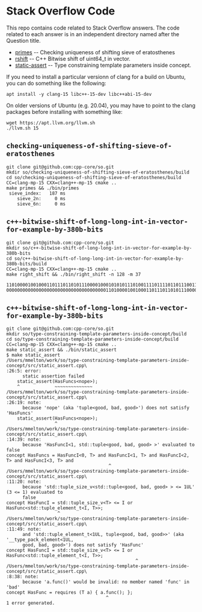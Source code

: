 # Stack Overflow Code

This repo contains code related to Stack Overflow answers. The code
related to each answer is in an independent directory named after the
Question title.

* [primes](#primes) -- Checking uniqueness of shifting sieve of eratosthenes
* [rshift](#rshift) -- C++ Bitwise shift of uint64_t in vector.
* [static-assert](#static-assert) -- Type constraining template parameters inside concept.

If you need to install a particular versionn of clang for a build on Ubuntu, you
can do something like the following:

```
apt install -y clang-15 libc++-15-dev libc++abi-15-dev
```

On older versions of Ubuntu (e.g. 20.04), you may have to point to the
clang packages before installing with something like:

```
wget https://apt.llvm.org/llvm.sh
./llvm.sh 15
```

## <a name="#primes"></a>`checking-uniqueness-of-shifting-sieve-of-eratosthenes`

```
git clone git@github.com:cpp-core/so.git
mkdir so/checking-uniqueness-of-shifting-sieve-of-eratosthenes/build
cd so/checking-uniqueness-of-shifting-sieve-of-eratosthenes/build
CC=clang-mp-15 CXX=clang++-mp-15 cmake ..
make primes && ./bin/primes
 sieve_index:   187 ms
    sieve_2n:     0 ms
    sieve_6n:     0 ms
```

## <a name="#rshift"></a>`c++-bitwise-shift-of-long-long-int-in-vector-for-example-by-380b-bits`

```
git clone git@github.com:cpp-core/so.git
mkdir so/c++-bitwise-shift-of-long-long-int-in-vector-for-example-by-380b-bits
cd so/c++-bitwise-shift-of-long-long-int-in-vector-for-example-by-380b-bits/build
CC=clang-mp-15 CXX=clang++-mp-15 cmake ..
make right_shift && ./bin/right_shift -n 128 -m 37
                                     110100001001000110111011010111000010001010101110100111101111011011100111111000011111101011101110110101011100001100011111011110010010000010000010001101010010110011111000000001111011011111011111
000000000000000000000000000000000000011010000100100011011101101011100001000101010111010011110111101101110011111100001111110101110111011010101110000110001111101111001001000001000001000110101001

```

## <a name="#rshift"></a>`c++-bitwise-shift-of-long-long-int-in-vector-for-example-by-380b-bits`

```
git clone git@github.com:cpp-core/so.git
mkdir so/type-constraining-template-parameters-inside-concept/build
cd so/type-constraining-template-parameters-inside-concept/build
CC=clang-mp-15 CXX=clang++-mp-15 cmake ..
make static_assert && ./bin/static_assert
$ make static_assert
/Users/mmelton/work/so/type-constraining-template-parameters-inside-concept/src/static_assert.cpp\
:26:5: error:
      static assertion failed
    static_assert(HasFuncs<nope>);
    ^             ~~~~~~~~~~~~~~
/Users/mmelton/work/so/type-constraining-template-parameters-inside-concept/src/static_assert.cpp\
:26:19: note:
      because 'nope' (aka 'tuple<good, bad, good>') does not satisfy 'HasFuncs'
    static_assert(HasFuncs<nope>);
                  ^
/Users/mmelton/work/so/type-constraining-template-parameters-inside-concept/src/static_assert.cpp\
:14:39: note:
      because 'HasFuncI<1, std::tuple<good, bad, good> >' evaluated to false
concept HasFuncs = HasFuncI<0, T> and HasFuncI<1, T> and HasFuncI<2, T> and HasFuncI<3, T> and
                                      ^
/Users/mmelton/work/so/type-constraining-template-parameters-inside-concept/src/static_assert.cpp\
:11:20: note:
      because 'std::tuple_size_v<std::tuple<good, bad, good> > <= 1UL' (3 <= 1) evaluated to
      false
concept HasFuncI = std::tuple_size_v<T> <= I or HasFunc<std::tuple_element_t<I, T>>;
                   ^
/Users/mmelton/work/so/type-constraining-template-parameters-inside-concept/src/static_assert.cpp\
:11:49: note:
      and 'std::tuple_element_t<1UL, tuple<good, bad, good>>' (aka '__type_pack_element<1UL,
      good, bad, good>') does not satisfy 'HasFunc'
concept HasFuncI = std::tuple_size_v<T> <= I or HasFunc<std::tuple_element_t<I, T>>;
                                                ^
/Users/mmelton/work/so/type-constraining-template-parameters-inside-concept/src/static_assert.cpp\
:8:38: note:
      because 'a.func()' would be invalid: no member named 'func' in 'bad'
concept HasFunc = requires (T a) { a.func(); };
                                     ^
1 error generated.
```
